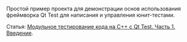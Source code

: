 Простой пример проекта для демонстрации основ использования фреймворка Qt Test для написания и управления юнит-тестами.

Статья: [Модульное тестирование кода на C++ с Qt Test. Часть 1. Введение](https://radioprog.ru/post/987).
